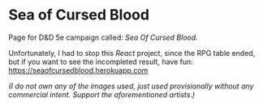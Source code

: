 # Sea of Cursed Blood
Page for D&amp;D 5e campaign called: _Sea Of Cursed Blood._

Unfortunately, I had to stop this _React_ project, since the RPG table ended, but if you want to see the incompleted result, have fun: https://seaofcursedblood.herokuapp.com

_(I do not own any of the images used, just used provisionally without any commercial intent. Support the aforementioned artists.)_


